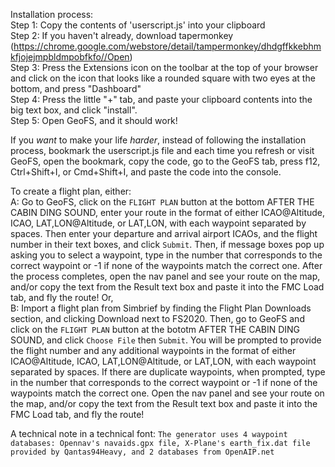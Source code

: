 Installation process:  
Step 1: Copy the contents of 'userscript.js' into your clipboard  
Step 2: If you haven't already, download tapermonkey (https://chrome.google.com/webstore/detail/tampermonkey/dhdgffkkebhmkfjojejmpbldmpobfkfo//Open)  
Step 3: Press the Extensions icon on the toolbar at the top of your browser and click on the icon that looks like a rounded square with two eyes at the bottom, and press "Dashboard"  
Step 4: Press the little "+" tab, and paste your clipboard contents into the big text box, and click "install".  
Step 5: Open GeoFS, and it should work!  
  
If you _want_ to make your life _harder_, instead of following the installation process, bookmark the userscript.js file and each time you refresh or visit GeoFS, open the bookmark, copy the code, go to the GeoFS tab, press f12, Ctrl+Shift+I, or Cmd+Shift+I, and paste the code into the console.  
  
  
To create a flight plan, either:  
A: Go to GeoFS, click on the ``FLIGHT PLAN`` button at the bottom AFTER THE CABIN DING SOUND, enter your route in the format of either ICAO@Altitude, ICAO, LAT,LON@Altitude, or LAT,LON, with each waypoint separated by spaces. Then enter your departure and arrival airport ICAOs, and the flight number in their text boxes, and click ``Submit``. Then, if message boxes pop up asking you to select a waypoint, type in the number that corresponds to the correct waypoint or -1 if none of the waypoints match the correct one. After the process completes, open the nav panel and see your route on the map, and/or copy the text from the Result text box and paste it into the FMC Load tab, and fly the route! Or,  
B: Import a flight plan from Simbrief by finding the Flight Plan Downloads section, and clicking Download next to FS2020. Then, go to GeoFS and click on the ``FLIGHT PLAN`` button at the bototm AFTER THE CABIN DING SOUND, and click ``Choose File`` then ``Submit``. You will be prompted to provide the flight number and any additional waypoints in the format of either ICAO@Altitude, ICAO, LAT,LON@Altitude, or LAT,LON, with each waypoint separated by spaces. If there are duplicate waypoints, when prompted, type in the number that corresponds to the correct waypoint or -1 if none of the waypoints match the correct one. Open the nav panel and see your route on the map, and/or copy the text from the Result text box and paste it into the FMC Load tab, and fly the route!  
  
A technical note in a technical font: ``The generator uses 4 waypoint databases: Opennav's navaids.gpx file, X-Plane's earth_fix.dat file provided by Qantas94Heavy, and 2 databases from OpenAIP.net``
